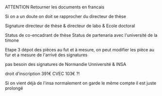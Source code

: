 ATTENTION Retourner les documents en francais

Si on a un doute on doit se rapprocher du directeur de thèse 

Signature directeur de thèse & directeur de labo & Ecole doctoral

Status de co-encadrant de thèse
Status de partenaria avec l'université de la timone

Etape 3 dépot des pièces au fut et à mesure, on peut modifier les pièce au fur et a mesure de l'arrivé des signatures

pas besoin des signatures de Normandie Unniversité & INSA


droit d'inscription 391€ 
CVEC 103€ ?!

Si  on vient déjà de l'insa normalement on garde le même compte il est juste prolongé